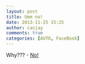 ```yaml
---
layout: post
title: Umm no!
date: 2013-11-25 15:25
author: casjay
comments: true
categories: [AUTO, FaceBook]
---
```


Why??? - [No!](http://www.accuweather.com/en/us/clinton-ny/13323/weather-warnings/5117_pc)  
